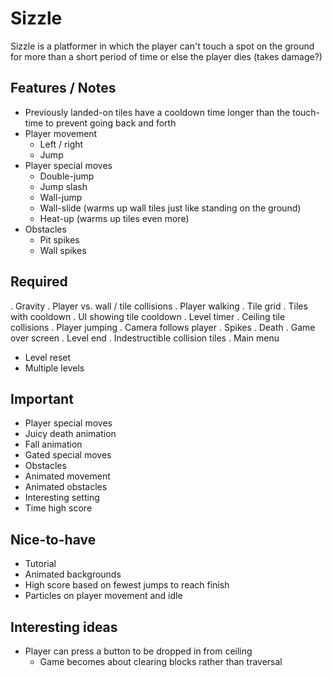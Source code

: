 # Sizzle

Sizzle is a platformer in which the player can't touch a spot on the ground for more than a short period of time or else the player dies (takes damage?)

## Features / Notes 
- Previously landed-on tiles have a cooldown time longer than the touch-time to prevent going back and forth
- Player movement
  - Left / right
  - Jump
- Player special moves
  - Double-jump
  - Jump slash
  - Wall-jump
  - Wall-slide (warms up wall tiles just like standing on the ground)
  - Heat-up (warms up tiles even more)
- Obstacles
  - Pit spikes
  - Wall spikes

## Required
. Gravity
. Player vs. wall / tile collisions
. Player walking
. Tile grid
. Tiles with cooldown
. UI showing tile cooldown
. Level timer
. Ceiling tile collisions
. Player jumping
. Camera follows player
. Spikes
. Death
. Game over screen
. Level end
. Indestructible collision tiles
. Main menu
- Level reset
- Multiple levels

## Important
- Player special moves
- Juicy death animation
- Fall animation
- Gated special moves
- Obstacles
- Animated movement
- Animated obstacles
- Interesting setting
- Time high score

## Nice-to-have
- Tutorial
- Animated backgrounds
- High score based on fewest jumps to reach finish
- Particles on player movement and idle

## Interesting ideas
- Player can press a button to be dropped in from ceiling
	- Game becomes about clearing blocks rather than traversal